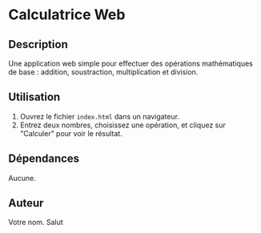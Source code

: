 # Calculatrice Web

## Description
Une application web simple pour effectuer des opérations mathématiques de base : addition, soustraction, multiplication et division.

## Utilisation
1. Ouvrez le fichier `index.html` dans un navigateur.
2. Entrez deux nombres, choisissez une opération, et cliquez sur "Calculer" pour voir le résultat.

## Dépendances
Aucune.

## Auteur
Votre nom.
Salut
 